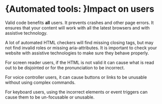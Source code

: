 # {Automated tools: }Impact on users

Valid code benefits **all** users. It prevents crashes and other page errors. It ensures that your content will work with all the latest browsers and with assistive technology. 

A lot of automated HTML checkers will find missing closing tags, but may not find invalid roles or missing aria-attributes. It is important to check your website with assistive technologies to make sure they behave properly.

For screen reader users, if the HTML is not valid it can cause what is read out to be disjointed or for the pronunciation to be incorrect.

For voice controller users, it can cause buttons or links to be unusable without using complex commands.

For keyboard users, using the incorrect elements or event triggers can cause them to be un-focusable or unusable.
